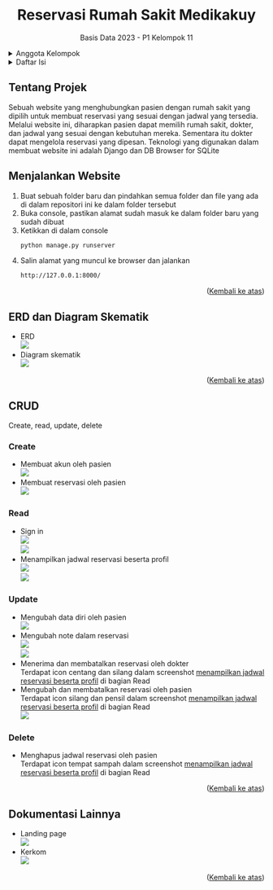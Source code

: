 <a name="readme-top"></a>
<h1 align="center">Reservasi Rumah Sakit Medikakuy</h1>
<p align="center">Basis Data 2023 - P1 Kelompok 11</p>

<details>
  <summary>Anggota Kelompok</summary>
  <ul>
    <li>G6401221023 - Ahmad Subhan Daryhadi</li>
    <li>G6401221036 - Ahmad Faiq Izzulhaq</li>
    <li>G6401221059 - Muhammad Bagir Shahab</li>
  </ul>
</details>

<details>
  <summary>Daftar Isi</summary>
  <ol>
    <li><a href="#tentang-projek">Tentang Projek</a></li>
    <li><a href="#menjalankan-website">Menjalankan Website</a></li>
    <li><a href="#erd-dan-diagram-skematik">Erd dan Diagram Skematik</a></li>
    <li><a href="#crud">CRUD</a>
      <ul>
        <li><a href="#create">Create</a></li>
        <li><a href="#read">Read</a></li>
        <li><a href="#update">Update</a></li>
        <li><a href="#delete">Delete</a></li>
      </ul>
    </li>
    <li><a href="#dokumentasi-lainnya">Dokumentasi Lainnya</a></li>
  </ol>
</details>

## Tentang Projek
Sebuah website yang menghubungkan pasien dengan rumah sakit yang dipilih untuk membuat reservasi yang sesuai dengan jadwal yang tersedia. Melalui website ini, diharapkan pasien dapat memilih rumah sakit, dokter, dan jadwal yang sesuai dengan kebutuhan mereka. Sementara itu dokter dapat mengelola reservasi yang dipesan. Teknologi yang digunakan dalam membuat website ini adalah Django dan DB Browser for SQLite

## Menjalankan Website
1. Buat sebuah folder baru dan pindahkan semua folder dan file yang ada di dalam repositori ini ke dalam folder tersebut
2. Buka console, pastikan alamat sudah masuk ke dalam folder baru yang sudah dibuat
3. Ketikkan di dalam console
   ```sh
   python manage.py runserver
   ```
4. Salin alamat yang muncul ke browser dan jalankan
   ```sh
   http://127.0.0.1:8000/
   ```
<p align="right">(<a href="#readme-top">Kembali ke atas</a>)</p>

## ERD dan Diagram Skematik
- ERD
  <br> <img src="/screenshot/erd.png">
- Diagram skematik
  <br> <img src="/screenshot/diagramskematik.png">
<p align="right">(<a href="#readme-top">Kembali ke atas</a>)</p>

## CRUD
Create, read, update, delete
### Create
- Membuat akun oleh pasien 
  <br> <img src="/screenshot/signup_pasien.png">
- Membuat reservasi oleh pasien
  <br> <img src="/screenshot/create_reservasi.png">
### Read
- Sign in
  <br> <img src="/screenshot/signin_dokter.png">
  <br> <img src="/screenshot/signin_pasien.png"> 
- Menampilkan jadwal reservasi beserta profil
  <br> <img src="/screenshot/mainpage_dokter.png" id="dokter">
  <br> <img src="/screenshot/mainpage_pasien.png" id="pasien">
### Update
- Mengubah data diri oleh pasien
  <br> <img src="/screenshot/edit_profil.png">
- Mengubah note dalam reservasi
  <br> <img src="/screenshot/note_dokter.png">
  <br> <img src="/screenshot/note_pasien.png">
- Menerima dan membatalkan reservasi oleh dokter  
  Terdapat icon centang dan silang dalam screenshot [menampilkan jadwal reservasi beserta profil](#dokter) di bagian Read  
- Mengubah dan membatalkan reservasi oleh pasien  
  Terdapat icon silang dan pensil dalam screenshot [menampilkan jadwal reservasi beserta profil](#pasien) di bagian Read
  <br> <img src="/screenshot/edit_reservasi.png">
### Delete
- Menghapus jadwal reservasi oleh pasien  
  Terdapat icon tempat sampah dalam screenshot [menampilkan jadwal reservasi beserta profil](#pasien) di bagian Read
<p align="right">(<a href="#readme-top">Kembali ke atas</a>)</p>

## Dokumentasi Lainnya
- Landing page
  <br> <img src="/screenshot/landing_page.png">
- Kerkom
  <br> <img src="/screenshot/dokumentasi.jpg">
<p align="right">(<a href="#readme-top">Kembali ke atas</a>)</p>
